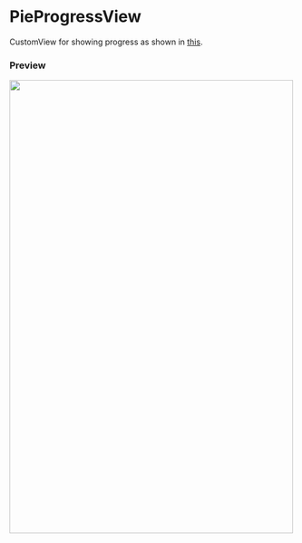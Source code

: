 # PieProgressView
CustomView for showing progress as shown in [this][1].


### Preview  

<a href="url"><img src="https://github.com/nieldeokar/PieProgressView/blob/master/Preview/PieProgressView.gif?raw=true" align="left" height="800" width="500" ></a>


[1]: https://medium.com/@nieldeokar/using-glide-save-some-time-here-60f41e29d30a

